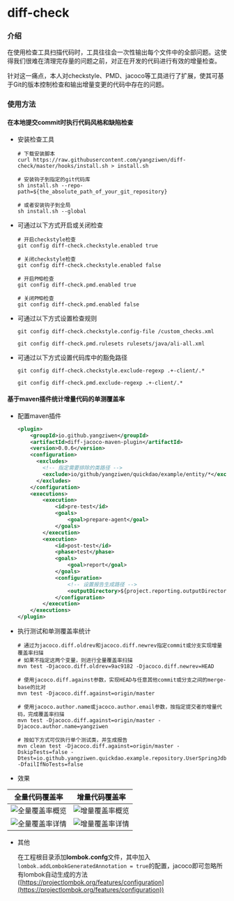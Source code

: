 # diff-check
### 介绍
在使用检查工具扫描代码时，工具往往会一次性输出每个文件中的全部问题。这使得我们很难在清理完存量的问题之前，对正在开发的代码进行有效的增量检查。

针对这一痛点，本人对checkstyle、PMD、jacoco等工具进行了扩展，使其可基于Git的版本控制检查和输出增量变更的代码中存在的问题。

### 使用方法
#### 在本地提交commit时执行代码风格和缺陷检查
* 安装检查工具

	```Shell
	# 下载安装脚本
	curl https://raw.githubusercontent.com/yangziwen/diff-check/master/hooks/install.sh > install.sh
	
	# 安装钩子到指定的git代码库
	sh install.sh --repo-path=${the_absolute_path_of_your_git_repository}
	
	# 或者安装钩子到全局
	sh install.sh --global
	```

* 可通过以下方式开启或关闭检查

	```
	# 开启checkstyle检查
	git config diff-check.checkstyle.enabled true
	
	# 关闭checkstyle检查
	git config diff-check.checkstyle.enabled false
	
	# 开启PMD检查
	git config diff-check.pmd.enabled true
	
	# 关闭PMD检查
	git config diff-check.pmd.enabled false
	```

* 可通过以下方式设置检查规则

	```
	git config diff-check.checkstyle.config-file /custom_checks.xml
	
	git config diff-check.pmd.rulesets rulesets/java/ali-all.xml
	```

* 可通过以下方式设置代码库中的豁免路径

	```
	git config diff-check.checkstyle.exclude-regexp .+-client/.*
	
	git config diff-check.pmd.exclude-regexp .+-client/.*
	```

#### 基于maven插件统计增量代码的单测覆盖率

* 配置maven插件

	```Xml
	<plugin>
	    <groupId>io.github.yangziwen</groupId>
	    <artifactId>diff-jacoco-maven-plugin</artifactId>
	    <version>0.0.6</version>
	    <configuration>
          <excludes>
            <!-- 指定需要排除的类路径 -->
            <exclude>io/github/yangziwen/quickdao/example/entity/*</exclude>
          </excludes>
        </configuration>
	    <executions>
	        <execution>
	            <id>pre-test</id>
	            <goals>
	                <goal>prepare-agent</goal>
	            </goals>
	        </execution>
	        <execution>
	            <id>post-test</id>
	            <phase>test</phase>
	            <goals>
	                <goal>report</goal>
	            </goals>
	            <configuration>
	                <!-- 设置报告生成路径 -->
	                <outputDirectory>${project.reporting.outputDirectory}/jacoco-diff</outputDirectory>
	            </configuration>
	        </execution>
	    </executions>
	</plugin>
	```

* 执行测试和单测覆盖率统计

	```Shell
	# 通过为jacoco.diff.oldrev和jacoco.diff.newrev指定commit或分支实现增量覆盖率扫描
	# 如果不指定这两个变量，则进行全量覆盖率扫描
	mvn test -Djacoco.diff.oldrev=9ac9182 -Djacoco.diff.newrev=HEAD
	
	# 使用jacoco.diff.against参数，实现HEAD与任意其他commit或分支之间的merge-base的比对
	mvn test -Djacoco.diff.against=origin/master

	# 使用jacoco.author.name或jacoco.author.email参数，按指定提交者的增量代码，完成覆盖率扫描
	mvn test -Djacoco.diff.against=origin/master -Djacoco.author.name=yangziwen
	
	# 按如下方式可仅执行单个测试类，并生成报告
	mvn clean test -Djacoco.diff.against=origin/master -DskipTests=false -Dtest=io.github.yangziwen.quickdao.example.repository.UserSpringJdbcRepositoryTest -DfailIfNoTests=false
	```

* 效果

全量代码覆盖率 | 增量代码覆盖率
-|-
![全量覆盖率概览](https://raw.githubusercontent.com/wiki/yangziwen/diff-check/jacoco-images/full-coverage-summary.png) | ![增量覆盖率概览](https://raw.githubusercontent.com/wiki/yangziwen/diff-check/jacoco-images/incremental-coverage-summary.png)
![全量覆盖率详情](https://raw.githubusercontent.com/wiki/yangziwen/diff-check/jacoco-images/full-coverage-detail.png) | ![增量覆盖率详情](https://raw.githubusercontent.com/wiki/yangziwen/diff-check/jacoco-images/incremental-coverage-detail.png)

* 其他

    在工程根目录添加**lombok.confg**文件，其中加入`lombok.addLombokGeneratedAnnotation = true`的配置，jacoco即可忽略所有lombok自动生成的方法([https://projectlombok.org/features/configuration](https://projectlombok.org/features/configuration))

